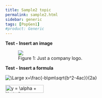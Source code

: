 ```yaml
---
title: Sample2 topic
permalink: sample2.html
sidebar: generic
tags: [PopGen1]
#product: Generic
---
```


<p><strong>Test - Insert an image</strong></p>

<figure>
    <a href="http://adriangeerre.github.io/popgen.github.io/assets/images/crypt.jpg"><img src="http://adriangeerre.github.io/popgen.github.io/assets/images/crypt.jpg"></a>
    <figcaption>Figure 1: Just a company logo.</figcaption>
</figure>

<!--<img src="http://adriangeerre.github.io/popgen.github.io/assets/images/crypt.jpg">-->

<p><strong>Test - Insert a formula</strong></p>

<img src="https://latex.codecogs.com/svg.latex?\Large&space;x=\frac{-b\pm\sqrt{b^2-4ac}}{2a}" title="\Large x=\frac{-b\pm\sqrt{b^2-4ac}}{2a}" />

<img src="https://bit.ly/32quTWj" align="center" border="0" alt="y =  \alpha +  \beta * x" width="120" height="25" />   <!--http://www.sciweavers.org/free-online-latex-equation-editor-->





